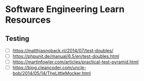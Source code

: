 # Software Engineering Learn Resources

## Testing

- [ ] <https://matthiasnoback.nl/2014/07/test-doubles/>
- [ ] <https://phpunit.de/manual/6.5/en/test-doubles.html>
- [ ] <https://martinfowler.com/articles/practical-test-pyramid.html>
- [ ] <https://blog.cleancoder.com/uncle-bob/2014/05/14/TheLittleMocker.html>
